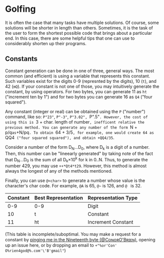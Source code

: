 # Golfing
It is often the case that many tasks have multiple solutions. Of course, some solutions will be shorter in length than others. Sometimes, it is the task of the user to form the shortest possible code that brings about a particular end. In this case, there are some helpful tips that one can use to considerably shorten up their programs.

## Constants
Constant generation can be done in one of three, general ways. The most common (and efficient) is using a variable that represents this constant. Such variables exist for the digits 0-9 (represnted by the digits), 10 (`t`), and 42 (`mQ`). If your constant is not one of those, you may intuitively generate the constant, by using operators. For two bytes, you can generate 11 as `ht` ("increment ten by 1") and for two bytes you can generate 16 as `Q4` ("four squared").

Any constant (integer or real) can be obtained using the `P` ("number") command, like so: `P"23"`, `P"-3"`, `P"3.02", `P".5"`. However, the cost of using this is `3 + char. length of number`, inefficent relative the previous method. You can generate any number of the form `N + p/q` as `+N/pq`. To obtain `64 + 3/5`, for example, one would create 64 as `QQ4` ("four squared squared"), and obtain +QQ4/35`.

Consider a number of the form D<sub>N</sub>&hellip;D<sub>0</sub>, where D<sub>k</sub> is a digit of a number. Then, this number can be "lineearly generated" by taking note of the fact that D<sub>N</sub>&hellip;D<sub>0</sub> is the sum of all D<sub>k</sub>&times;10<sup>k</sup> for k in 0..N. Thus, to generate the number 429, you may use `++*Qt4*t29`. However, this method is almost always the longest of any of the methods mentioned.

Finally, you can use `@<char>` to generate a number whose value is the character's char code. For example, `@A` is 65, `@~` is 126, and `@ ` is 32.

| Constant | Best Representation | Representation Type |
|----------|---------------------|---------------------|
| 0-9      | 0-9                 | Digit               |
| 10       | t                   | Constant            |
| 11       | ht                  | Increment Constant  |
(This table is incomplete/suboptimal. You may make a request for a constant by [pinging me in the Nineteenth byte (@CᴏɴᴏʀO'Bʀɪᴇɴ)](http://chat.stackexchange.com/rooms/240/the-nineteenth-byte), opening up an issue here, or by dropping an email to `+"%or'Con' O%rien4god@%.com'\'B'gmail"`)
